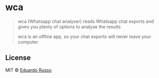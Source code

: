# wca
> wca (Whatsapp chat analyser) reads Whatsapp chat exports and gives you plenty of options to analyse the results
>
> wca is an offline app, so your chat exports will never leave your computer



## License

MIT &copy; [Eduardo Russo]()